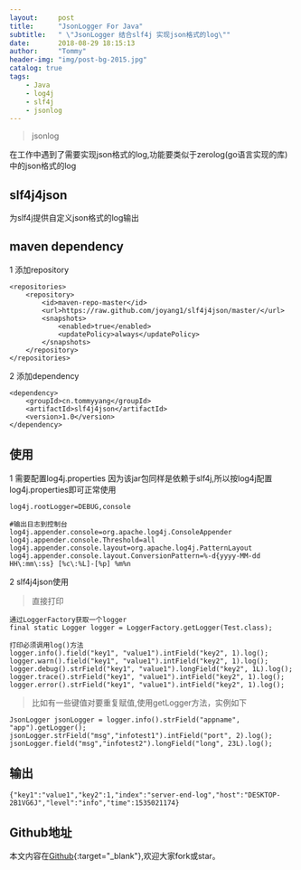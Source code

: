 ```yaml
---
layout:     post
title:      "JsonLogger For Java"
subtitle:   " \"JsonLogger 结合slf4j 实现json格式的log\""
date:       2018-08-29 18:15:13
author:     "Tommy"
header-img: "img/post-bg-2015.jpg"
catalog: true
tags:
    - Java
    - log4j
    - slf4j 
    - jsonlog
---
```



>jsonlog

在工作中遇到了需要实现json格式的log,功能要类似于zerolog(go语言实现的库)中的json格式的log

## slf4j4json
为slf4j提供自定义json格式的log输出

## maven dependency
1 添加repository


```
<repositories>
    <repository>
        <id>maven-repo-master</id>
        <url>https://raw.github.com/joyang1/slf4j4json/master/</url>
        <snapshots>
            <enabled>true</enabled>
            <updatePolicy>always</updatePolicy>
        </snapshots>
    </repository>
</repositories>
```

2 添加dependency

```
<dependency>
    <groupId>cn.tommyyang</groupId>
    <artifactId>slf4j4json</artifactId>
    <version>1.0</version>
</dependency>
```

## 使用
1 需要配置log4j.properties
因为该jar包同样是依赖于slf4j,所以按log4j配置log4j.properties即可正常使用

```
log4j.rootLogger=DEBUG,console

#输出日志到控制台
log4j.appender.console=org.apache.log4j.ConsoleAppender
log4j.appender.console.Threshold=all
log4j.appender.console.layout=org.apache.log4j.PatternLayout
log4j.appender.console.layout.ConversionPattern=%-d{yyyy-MM-dd HH\:mm\:ss} [%c\:%L]-[%p] %m%n
```

2 slf4j4json使用
>直接打印

```
通过LoggerFactory获取一个logger
final static Logger logger = LoggerFactory.getLogger(Test.class);

打印必须调用log()方法
logger.info().field("key1", "value1").intField("key2", 1).log();
logger.warn().field("key1", "value1").intField("key2", 1).log();
logger.debug().strField("key1", "value1").longField("key2", 1L).log();
logger.trace().strField("key1", "value1").intField("key2", 1).log();
logger.error().strField("key1", "value1").intField("key2", 1).log();
```

>比如有一些键值对要重复赋值,使用getLogger方法，实例如下

```
JsonLogger jsonLogger = logger.info().strField("appname", "app").getLogger();
jsonLogger.strField("msg","infotest1").intField("port", 2).log();
jsonLogger.field("msg","infotest2").longField("long", 23L).log();
```

## 输出

```
{"key1":"value1","key2":1,"index":"server-end-log","host":"DESKTOP-2B1VG6J","level":"info","time":1535021174}
```

## Github地址
本文内容在[Github](https://github.com/joyang1/slf4j4json){:target="_blank"},欢迎大家fork或star。

